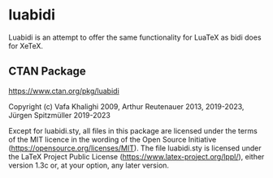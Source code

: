 # luabidi
Luabidi is an attempt to offer the same functionality for LuaTeX as bidi
does for XeTeX.

## CTAN Package
https://www.ctan.org/pkg/luabidi

Copyright (c) Vafa Khalighi 2009, Arthur Reutenauer 2013, 2019-2023,
Jürgen Spitzmüller 2019-2023

Except for luabidi.sty, all files in this package are licensed under the terms
of the MIT licence in the wording of the Open Source Initiative
(https://opensource.org/licenses/MIT).  The file luabidi.sty is licensed under
the LaTeX Project Public License (https://www.latex-project.org/lppl/), either
version 1.3c or, at your option, any later version.
